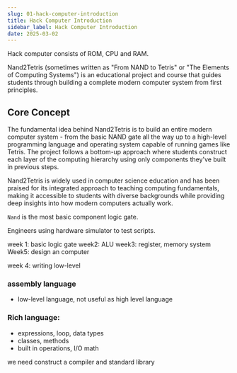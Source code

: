 ```yaml
---
slug: 01-hack-computer-introduction
title: Hack Computer Introduction
sidebar_label: Hack Computer Introduction
date: 2025-03-02
---
```



Hack computer consists of ROM, CPU and RAM.

Nand2Tetris (sometimes written as "From NAND to Tetris" or "The Elements of Computing Systems") is an educational project and course that guides students through building a complete modern computer system from first principles. 

## Core Concept

The fundamental idea behind Nand2Tetris is to build an entire modern computer system - from the basic NAND gate all the way up to a high-level programming language and operating system capable of running games like Tetris. The project follows a bottom-up approach where students construct each layer of the computing hierarchy using only components they've built in previous steps.

Nand2Tetris is widely used in computer science education and has been praised for its integrated approach to teaching computing fundamentals, making it accessible to students with diverse backgrounds while providing deep insights into how modern computers actually work.

`Nand` is the most basic component logic gate.

Engineers using hardware simulator to test scripts. 

week 1: basic logic gate
week2: ALU
week3: register, memory system
Week5: design an computer 

week 4: writing low-level 

### assembly language
- low-level language, not useful as high level language

### Rich language:
- expressions, loop, data types
- classes, methods
- built in operations, I/O math

we need construct a compiler and standard library 